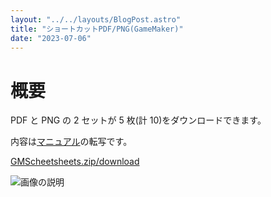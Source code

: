```yaml
---
layout: "../../layouts/BlogPost.astro"
title: "ショートカットPDF/PNG(GameMaker)"
date: "2023-07-06"
---
```


# 概要

PDF と PNG の 2 セットが 5 枚(計 10)をダウンロードできます。

内容は<a href="https://manual.yoyogames.com/IDE_Navigation/Keyboard_Shortcuts.htm">マニュアル</a>の転写です。

<a href="/GMScheetsheets.zip" download="smple.zip">GMScheetsheets.zip/download</a>

![画像の説明](/cheet_sheet1.png)
